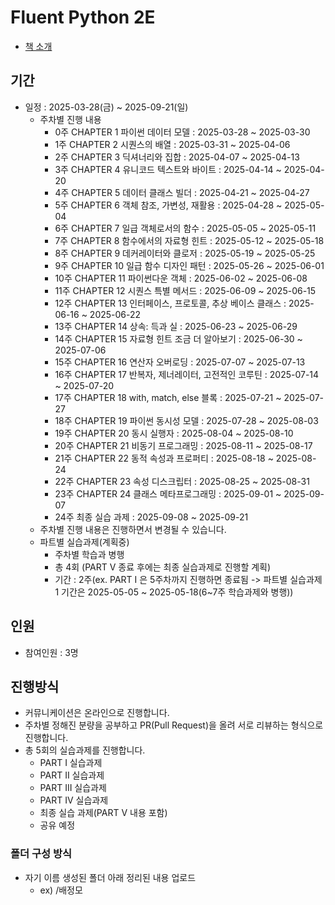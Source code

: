 # Fluent Python 2E

- [책 소개](https://www.yes24.com/product/goods/139709711)

## 기간

- 일정 : 2025-03-28(금) ~ 2025-09-21(일)
  - 주차별 진행 내용
    - 0주  CHAPTER 1 파이썬 데이터 모델 : 2025-03-28 ~ 2025-03-30
    - 1주  CHAPTER 2 시퀀스의 배열 : 2025-03-31 ~ 2025-04-06
    - 2주  CHAPTER 3 딕셔너리와 집합 : 2025-04-07 ~ 2025-04-13
    - 3주  CHAPTER 4 유니코드 텍스트와 바이트 : 2025-04-14 ~ 2025-04-20
    - 4주  CHAPTER 5 데이터 클래스 빌더 : 2025-04-21 ~ 2025-04-27
    - 5주  CHAPTER 6 객체 참조, 가변성, 재활용 :  2025-04-28 ~ 2025-05-04
    - 6주  CHAPTER 7 일급 객체로서의 함수 : 2025-05-05 ~ 2025-05-11
    - 7주  CHAPTER 8 함수에서의 자료형 힌트 : 2025-05-12 ~ 2025-05-18
    - 8주  CHAPTER 9 데커레이터와 클로저 : 2025-05-19 ~ 2025-05-25
    - 9주  CHAPTER 10 일급 함수 디자인 패턴 : 2025-05-26 ~ 2025-06-01
    - 10주 CHAPTER 11 파이썬다운 객체 : 2025-06-02 ~ 2025-06-08
    - 11주 CHAPTER 12 시퀀스 특별 메서드 : 2025-06-09 ~ 2025-06-15
    - 12주 CHAPTER 13 인터페이스, 프로토콜, 추상 베이스 클래스 : 2025-06-16 ~ 2025-06-22
    - 13주 CHAPTER 14 상속: 득과 실 : 2025-06-23 ~ 2025-06-29
    - 14주 CHAPTER 15 자료형 힌트 조금 더 알아보기 : 2025-06-30 ~ 2025-07-06
    - 15주 CHAPTER 16 연산자 오버로딩 : 2025-07-07 ~ 2025-07-13
    - 16주 CHAPTER 17 반복자, 제너레이터, 고전적인 코루틴 : 2025-07-14 ~ 2025-07-20
    - 17주 CHAPTER 18 with, match, else 블록 : 2025-07-21 ~ 2025-07-27
    - 18주 CHAPTER 19 파이썬 동시성 모델 : 2025-07-28 ~ 2025-08-03
    - 19주 CHAPTER 20 동시 실행자 : 2025-08-04 ~ 2025-08-10
    - 20주 CHAPTER 21 비동기 프로그래밍 : 2025-08-11 ~ 2025-08-17
    - 21주 CHAPTER 22 동적 속성과 프로퍼티 : 2025-08-18 ~ 2025-08-24
    - 22주 CHAPTER 23 속성 디스크립터 : 2025-08-25 ~ 2025-08-31
    - 23주 CHAPTER 24 클래스 메타프로그래밍 : 2025-09-01 ~ 2025-09-07
    - 24주 최종 실습 과제 :  2025-09-08 ~ 2025-09-21
  - 주차별 진행 내용은 진행하면서 변경될 수 있습니다.
  - 파트별 실습과제(계획중) 
    - 주차별 학습과 병행
    - 총 4회 (PART V 종료 후에는 최종 실습과제로 진행할 계획)
    - 기간 : 2주(ex. PART I 은 5주차까지 진행하면 종료됨 -> 파트별 실습과제 1 기간은 2025-05-05 ~ 2025-05-18(6~7주 학습과제와 병행)) 

## 인원

- 참여인원 : 3명

## 진행방식

- 커뮤니케이션은 온라인으로 진행합니다.
- 주차별 정해진 분량을 공부하고 PR(Pull Request)을 올려 서로 리뷰하는 형식으로 진행합니다.
- 총 5회의 실습과제를 진행합니다.
  - PART I   실습과제
  - PART II  실습과제
  - PART III 실습과제
  - PART IV  실습과제
  - 최종 실습 과제(PART V 내용 포함)
  - 공유 예정

### 폴더 구성 방식

- 자기 이름 생성된 폴더 아래 정리된 내용 업로드
  - ex) /배정모

